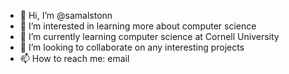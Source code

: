 - 👋 Hi, I’m @samalstonn
- 👀 I’m interested in learning more about computer science
- 🌱 I’m currently learning computer science at Cornell University
- 💞️ I’m looking to collaborate on any interesting projects
- 📫 How to reach me: email

<!---
samalstonn/samalstonn is a ✨ special ✨ repository because its `README.md` (this file) appears on your GitHub profile.
You can click the Preview link to take a look at your changes.
--->
